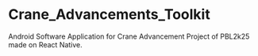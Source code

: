 # Crane_Advancements_Toolkit
Android Software Application for Crane Advancement Project of PBL2k25 made on React Native.
